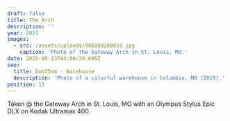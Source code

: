 ```yaml
---
draft: false
title: The Arch
description: ''
year: 2021
images:
  - src: /assets/uploads/000203200033.jpg
    caption: 'Photo of the Gateway Arch in St. Louis, MO.'
date: 2025-05-13T04:08:39.695Z
seo:
  title: Dom35mm - Warehouse
  description: 'Photo of a colorful warehouse in Columbia, MO (2019).'
position: 13
---
```


Taken @ the Gateway Arch in St. Louis, MO with an Olympus Stylus Epic DLX on Kodak Ultramax 400.
